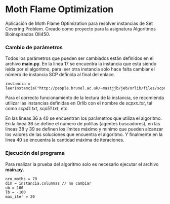 # Moth Flame Optimization
Aplicación de Moth Flame Optimization para resolver instancias de Set Covering Problem. Creado como proyecto para la asignatura Algoritmos Bioinspirados OII450.

### Cambio de parámetros
Todos los parámetros que pueden ser cambiados están definidos en el archivo **main.py**. En la linea 17 se encuentra la instancia que está siendo leída por el algoritmo, para leer otra instancia solo hace falta cambiar el número de instancia SCP definida al final del enlace.

```
instancia = leerInstancia("http://people.brunel.ac.uk/~mastjjb/jeb/orlib/files/scp61.txt")
```

Para el correcto funcionamiento de la lectura de la instancia, se recomienda utilizar las instancias definidas en Orlib con el nombre de *scpxx.txt*, tal como *scp41.txt*, *scp51.txt*, etc.

En las lineas 36 a 40 se encuentran los parámetros que utiliza el algoritmo. En la linea 36 se define el número de polillas (agentes buscadores), en las lineas 38 y 39 se definen los límites máximo y mínimo que pueden alcanzar los valores de las soluciones que encuentra el algoritmo. Y finalmente en la linea 40 se encuentra la cantidad máxima de iteraciones.

### Ejecución del programa
Para realizar la prueba del algoritmo solo es necesario ejecutar el archivo **main.py**.

```
nro_moths = 70
dim = instancia.columnas // no cambiar
ub = 100
lb = -100
max_iter = 20
```
